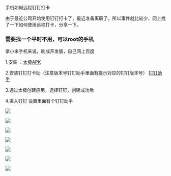 手机如何远程钉钉打卡

由于最近公司开始使用钉钉打卡了，最近准备离职了，所以事件就比较少，网上找了一下如何使用远程打卡，分享一下。

### 需要找一个平时不用，可以root的手机

拿小米手机来说，刷成开发版，自己网上百度

1.安装 ：[太极APK](https://www.taichi-app.com/#/index)

2.安装钉钉打卡助（注意版本号钉钉助手里面有提示对应的钉钉版本号）
[钉钉助手](https://github.com/search?utf8=%E2%9C%93&q=%E9%92%89%E9%92%89%E5%8A%A9%E6%89%8B&type=)

3.通过太极创建应用，选择钉钉，创建成功后

4.进入钉钉 设置里面有个钉钉助手

![](./app1.png)

![](./app2.png)

![](./app3.png)

![](./app4.png)

![](./app5.png)

![](./app6.png)

![](./app7.png)



